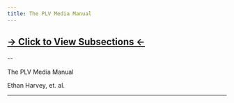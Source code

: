 ```yaml
---
title: The PLV Media Manual
---
```


## [→ Click to View Subsections ←](headers-h.ybs4pg7zp81u)

\-\-

The PLV Media Manual

Ethan Harvey, et. al.

* * *